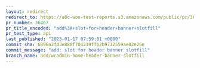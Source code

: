 ```yaml
---
layout: redirect
redirect_to: https://a8c-woo-test-reports.s3.amazonaws.com/public/pr/36467/api/index.html
pr_number: 36467
pr_title_encoded: "add%3A+slot+for+header+banner+slotfill"
pr_test_type: api
last_published: "2023-01-17 07:59:01 +0000"
commit_sha: 6896a2f43e880f704219ffb2b9712559ae02e26e
commit_message: "add: slot for header banner slotfill"
branch_name: add/wcadmin-home-header-banner-slotfill
---
```

